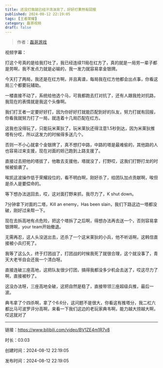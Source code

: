 ```yaml
---
title: 还没打我就已经汗流浃背了，好好打果然有回报
published: 2024-08-12 22:19:05
tags: [王者荣耀]
category: 磊哥视频
draft: false
---
```



> 作者：[磊哥游戏](https://space.bilibili.com/268941858?spm_id_from=333.788.upinfo.head.click)

视频字幕：

打这个号真的是给我打吐了，我已经连续11局在红方了，真的就是一局劳一辈子都是劳啊，我不发点力就是必输的，我一发力就容易拿金银牌。

今天打了两局，我还是在红方啊，并且离谱，每局我在红方他都会出点事，你看这局三个都要玩辅助。

一楼直接不动了，系统给他选个马，可我都跑去打对抗了，还有人跟我抢对抗路，我现在的表情就是我这个头像啊。

我们打王者一定要好好打，因为你好好打就能匹配到好的队友，努力打就有回报，你看我就努力打了一局，就连着十几局匹配在红方。

这我也没得玩了，只能玩米莱狄了，玩米莱狄还得注意1.5秒到达，因为米莱狄推塔有分哎，所以这发力的时候得多送几个。

否则一不小心就拿个金银牌了，真不想打中路，中路的塔是最难偷的，其他路的人也容易过来支援，现在对面的妲己跑到上路支援了。

直接过去把他的塔拔了，他敢去支援他，塔就没了，打野哎，这我们打野打龙的时候被偷袭了。

唉凯这波操作低于荣耀段位的，看不明白啊，刚好杀了，给团队加点贡献啊，唉但是杀人是要偿命的。

等下想办法送回去，哎，这对面打野来抓，我尽力了，K shut down。

7分钟拿下对面的二塔，Kill an enemy，Has been slain，我们下路这边一塔都没破，刚好过来帮一下。

现在去拆高地有点危险，把这个塔拆了之后啊，得想办法再去送一个，否则容易拿银牌啊，your team开始撤退。

无需再忍，这人头没送出去，还杀了一个这米莱狄的小兵，他不听话啊，这韩信直接被小兵打死了。

我等了这么久，终于打团战了，打团战的时候我死了就很合理，这个就没事了，青天大老爷自会还我一个清白呀。

直接连破三座高地，这把队友很少打团，搞得我都没多少机会去送了，哎这尽力了啊，直接被秒了。

这没办法呀，三座高地全破，这把自然是稳了，直接带领三座超级兵推，最后一波。

典韦拿了个四杀啊，拿了个6.6分，这问题不是很大，你看这有推塔分，我二杠六都比马可波罗评分高啊，来看一下我们这边的老玩家典韦啊，能力越大捞越大啊，哎这就对了

---


链接：https://www.bilibili.com/video/BV1ZE4m1R7v8



时长：03:03

创建时间：2024-08-12 22:19:05

发布时间：2024-08-12 22:19:05
